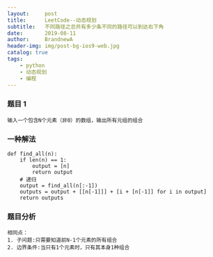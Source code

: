 ```yaml
---
layout:     post
title:      LeetCode--动态规划
subtitle:   不同路径之总共有多少条不同的路径可以到达右下角
date:       2019-08-11
author:     BrandnewA
header-img: img/post-bg-ios9-web.jpg
catalog: true
tags:
    - python
    - 动态规划
    - 编程
--- 
```


### 题目 1
```
输入一个包含N个元素（非0）的数组，输出所有元组的组合
```
### 一种解法

```
def find_all(n):
    if len(n) == 1:
        output = [n]
        return output
    # 递归
    output = find_all(n[:-1])
    outputs = output + [[n[-1]]] + [i + [n[-1]] for i in output]
    return outputs
```

### 题目分析
```
相同点：
1. 子问题:只需要知道前N-1个元素的所有组合
2. 边界条件:当只有1个元素时，只有其本身1种组合
```
